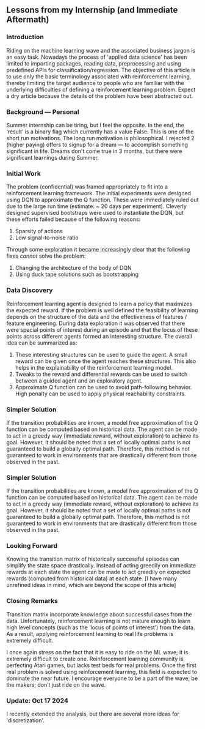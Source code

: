 ## Lessons from my Internship (and Immediate Aftermath)

### Introduction

Riding on the machine learning wave and the associated business jargon is an easy task. Nowadays the process of 'applied data science' has been limited to importing packages, reading data, preprocessing and using predefined APIs for classification/regression. The objective of this article is to use only the basic terminology associated with reinforcement learning, thereby limiting the target audience to people who are familiar with the underlying difficulties of defining a reinforcement learning problem. Expect a dry article because the details of the problem have been abstracted out.

### Background — Personal

Summer internship can be tiring, but I feel the opposite. In the end, the ‘result’ is a binary flag which currently has a value False. This is one of the short run motivations. The long run motivation is philosophical. I rejected 2 (higher paying) offers to signup for a dream — to accomplish something significant in life. Dreams don't come true in 3 months, but there were significant learnings during Summer.

### Initial Work

The problem (confidential) was framed appropriately to fit into a reinforcement learning framework. The initial experiments were designed using DQN to approximate the Q function. These were immediately ruled out due to the large run time (estimate: ~ 20 days per experiment). Cleverly designed supervised bootstraps were used to instantiate the DQN, but these efforts failed because of the following reasons:

1. Sparsity of actions
2. Low signal-to-noise ratio

Through some exploration it became increasingly clear that the following fixes *cannot* solve the problem:

1. Changing the architecture of the body of DQN
2. Using duck tape solutions such as bootstrapping

### Data Discovery

Reinforcement learning agent is designed to learn a policy that maximizes the expected reward. If the problem is well defined the feasibility of learning depends on the structure of the data and the effectiveness of features / feature engineering. During data exploration it was observed that there were special points of interest during an episode and that the locus of these points across different agents formed an interesting structure. The overall idea can be summarized as:

1. These interesting structures can be used to guide the agent. A small reward can be given once the agent reaches these structures. This also helps in the explainability of the reinforcement learning model.
2. Tweaks to the reward and differential rewards can be used to switch between a guided agent and an exploratory agent.
3. Approximate Q function can be used to avoid path-following behavior. High penalty can be used to apply physical reachability constraints.

### Simpler Solution

If the transition probabilities are known, a model free approximation of the Q function can be computed based on historical data. The agent can be made to act in a greedy way (immediate reward, without exploration) to achieve its goal. However, it should be noted that a set of locally optimal paths is not guaranteed to build a globally optimal path. Therefore, this method is not guaranteed to work in environments that are drastically different from those observed in the past.

### Simpler Solution

If the transition probabilities are known, a model free approximation of the Q function can be computed based on historical data. The agent can be made to act in a greedy way (immediate reward, without exploration) to achieve its goal. However, it should be noted that a set of locally optimal paths is not guaranteed to build a globally optimal path. Therefore, this method is not guaranteed to work in environments that are drastically different from those observed in the past.

### Looking Forward

Knowing the transition matrix of historically successful episodes can simplify the state space drastically. Instead of acting greedily on immediate rewards at each state the agent can be made to act greedily on expected rewards (computed from historical data) at each state. [I have many unrefined ideas in mind, which are beyond the scope of this article]

### Closing Remarks

Transition matrix incorporate knowledge about successful cases from the data. Unfortunately, reinforcement learning is not mature enough to learn high level concepts (such as the ‘locus of points of interest’) from the data. As a result, applying reinforcement learning to real life problems is extremely difficult.

I once again stress on the fact that it is easy to ride on the ML wave; it is extremely difficult to create one. Reinforcement learning community is perfecting Atari games, but lacks test beds for real problems. Once the first real problem is solved using reinforcement learning, this field is expected to dominate the near future. I encourage everyone to be a part of the wave; be the makers; don’t just ride on the wave.

### Update: Oct 17 2024

I recently extended the analysis, but there are several more ideas for 'discretization'.
